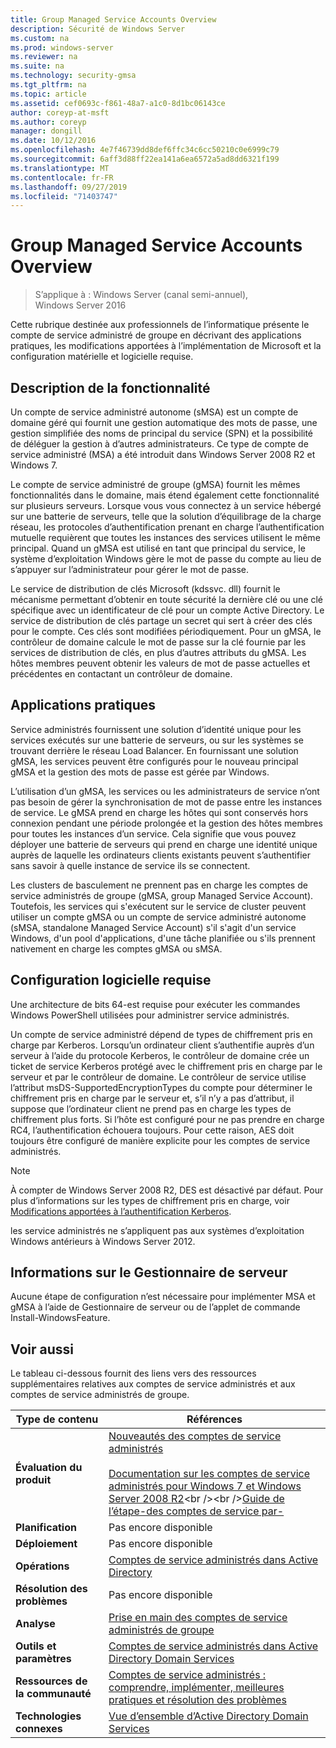 ```yaml
---
title: Group Managed Service Accounts Overview
description: Sécurité de Windows Server
ms.custom: na
ms.prod: windows-server
ms.reviewer: na
ms.suite: na
ms.technology: security-gmsa
ms.tgt_pltfrm: na
ms.topic: article
ms.assetid: cef0693c-f861-48a7-a1c0-8d1bc06143ce
author: coreyp-at-msft
ms.author: coreyp
manager: dongill
ms.date: 10/12/2016
ms.openlocfilehash: 4e7f46739dd8def6ffc34c6cc50210c0e6999c79
ms.sourcegitcommit: 6aff3d88ff22ea141a6ea6572a5ad8dd6321f199
ms.translationtype: MT
ms.contentlocale: fr-FR
ms.lasthandoff: 09/27/2019
ms.locfileid: "71403747"
---
```

# <a name="group-managed-service-accounts-overview"></a>Group Managed Service Accounts Overview

>S’applique à : Windows Server (canal semi-annuel), Windows Server 2016

Cette rubrique destinée aux professionnels de l’informatique présente le compte de service administré de groupe en décrivant des applications pratiques, les modifications apportées à l’implémentation de Microsoft et la configuration matérielle et logicielle requise.


## <a name="BKMK_OVER"></a>Description de la fonctionnalité
Un compte de service administré autonome (sMSA) est un compte de domaine géré qui fournit une gestion automatique des mots de passe, une gestion simplifiée des noms de principal du service (SPN) et la possibilité de déléguer la gestion à d’autres administrateurs. Ce type de compte de service administré (MSA) a été introduit dans Windows Server 2008 R2 et Windows 7.

Le compte de service administré de groupe (gMSA) fournit les mêmes fonctionnalités dans le domaine, mais étend également cette fonctionnalité sur plusieurs serveurs. Lorsque vous vous connectez à un service hébergé sur une batterie de serveurs, telle que la solution d’équilibrage de la charge réseau, les protocoles d’authentification prenant en charge l’authentification mutuelle requièrent que toutes les instances des services utilisent le même principal. Quand un gMSA est utilisé en tant que principal du service, le système d’exploitation Windows gère le mot de passe du compte au lieu de s’appuyer sur l’administrateur pour gérer le mot de passe.

Le service de distribution de clés Microsoft \(kdssvc. dll\) fournit le mécanisme permettant d’obtenir en toute sécurité la dernière clé ou une clé spécifique avec un identificateur de clé pour un compte Active Directory. Le service de distribution de clés partage un secret qui sert à créer des clés pour le compte. Ces clés sont modifiées périodiquement. Pour un gMSA, le contrôleur de domaine calcule le mot de passe sur la clé fournie par les services de distribution de clés, en plus d’autres attributs du gMSA.  Les hôtes membres peuvent obtenir les valeurs de mot de passe actuelles et précédentes en contactant un contrôleur de domaine.

## <a name="BKMK_APP"></a>Applications pratiques
Service administrés fournissent une solution d’identité unique pour les services exécutés sur une batterie de serveurs, ou sur les systèmes se trouvant derrière le réseau Load Balancer. En fournissant une solution gMSA, les services peuvent être configurés pour le nouveau principal gMSA et la gestion des mots de passe est gérée par Windows.

L’utilisation d’un gMSA, les services ou les administrateurs de service n’ont pas besoin de gérer la synchronisation de mot de passe entre les instances de service. Le gMSA prend en charge les hôtes qui sont conservés hors connexion pendant une période prolongée et la gestion des hôtes membres pour toutes les instances d’un service. Cela signifie que vous pouvez déployer une batterie de serveurs qui prend en charge une identité unique auprès de laquelle les ordinateurs clients existants peuvent s’authentifier sans savoir à quelle instance de service ils se connectent.

Les clusters de basculement ne prennent pas en charge les comptes de service administrés de groupe (gMSA, group Managed Service Account). Toutefois, les services qui s'exécutent sur le service de cluster peuvent utiliser un compte gMSA ou un compte de service administré autonome (sMSA, standalone Managed Service Account) s'il s'agit d'un service Windows, d'un pool d'applications, d'une tâche planifiée ou s'ils prennent nativement en charge les comptes gMSA ou sMSA.

## <a name="BKMK_SOFT"></a>Configuration logicielle requise

Une architecture de bits 64\-est requise pour exécuter les commandes Windows PowerShell utilisées pour administrer service administrés.

Un compte de service administré dépend de types de chiffrement pris en charge par Kerberos. Lorsqu’un ordinateur client s’authentifie auprès d’un serveur à l’aide du protocole Kerberos, le contrôleur de domaine crée un ticket de service Kerberos protégé avec le chiffrement pris en charge par le serveur et par le contrôleur de domaine. Le contrôleur de service utilise l’attribut msDS\-SupportedEncryptionTypes du compte pour déterminer le chiffrement pris en charge par le serveur et, s’il n’y a pas d’attribut, il suppose que l’ordinateur client ne prend pas en charge les types de chiffrement plus forts. Si l’hôte est configuré pour ne pas prendre en charge RC4, l’authentification échouera toujours. Pour cette raison, AES doit toujours être configuré de manière explicite pour les comptes de service administrés.

> [!NOTE]
> À compter de Windows Server 2008 R2, DES est désactivé par défaut. Pour plus d’informations sur les types de chiffrement pris en charge, voir [Modifications apportées à l’authentification Kerberos](https://technet.microsoft.com/library/dd560670(WS.10).aspx).

les service administrés ne s’appliquent pas aux systèmes d’exploitation Windows antérieurs à Windows Server 2012.

## <a name="server-manager-information"></a>Informations sur le Gestionnaire de serveur
Aucune étape de configuration n’est nécessaire pour implémenter MSA et gMSA à l’aide de Gestionnaire de serveur ou de l’applet de commande Install\-WindowsFeature.

## <a name="BKMK_LINKS"></a>Voir aussi
Le tableau ci-dessous fournit des liens vers des ressources supplémentaires relatives aux comptes de service administrés et aux comptes de service administrés de groupe.

|Type de contenu|Références|
|--------|-------|
|**Évaluation du produit**|[Nouveautés des comptes de service administrés](what-s-new-for-managed-service-accounts.md)<br /><br />[Documentation sur les comptes de service administrés pour Windows 7 et Windows Server 2008 R2](https://technet.microsoft.com/library/ff641731(v=ws.10).aspx)<br /><br />[Guide de l’étape\-des comptes de service par\-](https://technet.microsoft.com/library/dd548356(v=ws.10).aspx)|
|**Planification**|Pas encore disponible|
|**Déploiement**|Pas encore disponible|
|**Opérations**|[Comptes de service administrés dans Active Directory](https://technet.microsoft.com/library/dd378925(v=ws.10).aspx)|
|**Résolution des problèmes**|Pas encore disponible|
|**Analyse**|[Prise en main des comptes de service administrés de groupe](getting-started-with-group-managed-service-accounts.md)|
|**Outils et paramètres**|[Comptes de service administrés dans Active Directory Domain Services](https://technet.microsoft.com/library/dd378925(v=WS.10).aspx)|
|**Ressources de la communauté**|[Comptes de service administrés : comprendre, implémenter, meilleures pratiques et résolution des problèmes](http://blogs.technet.com/b/askds/archive/2009/09/10/managed-service-accounts-understanding-implementing-best-practices-and-troubleshooting.aspx)|
|**Technologies connexes**|[Vue d’ensemble d’Active Directory Domain Services](active-directory-domain-services-overview.md)|


